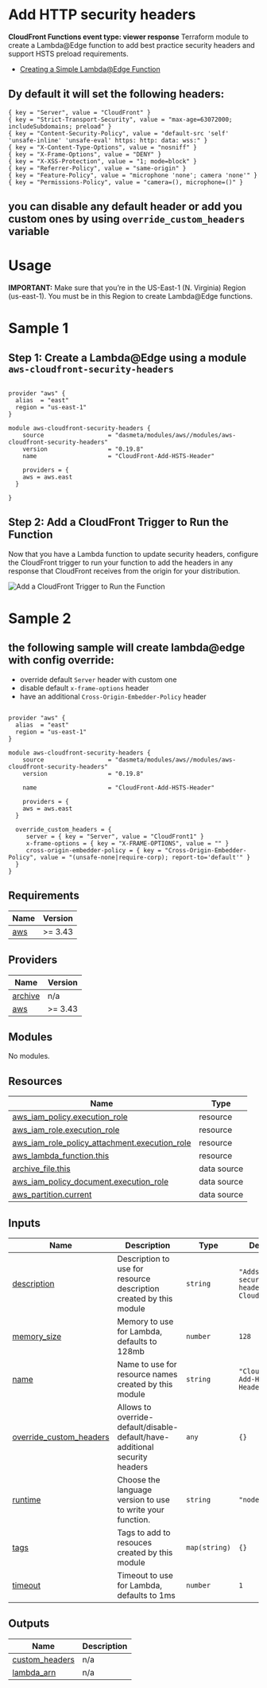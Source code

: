 # Add HTTP security headers
**CloudFront Functions event type: viewer response**
Terraform module to create a Lambda@Edge function to add best practice security headers and support HSTS preload requirements.

- [Creating a Simple Lambda@Edge Function](https://docs.aws.amazon.com/AmazonCloudFront/latest/DeveloperGuide/lambda-edge-how-it-works-tutorial.html)

## Dy default it will set the following headers:
```hcl
{ key = "Server", value = "CloudFront" }
{ key = "Strict-Transport-Security", value = "max-age=63072000; includeSubdomains; preload" }
{ key = "Content-Security-Policy", value = "default-src 'self' 'unsafe-inline' 'unsafe-eval' https: http: data: wss:" }
{ key = "X-Content-Type-Options", value = "nosniff" }
{ key = "X-Frame-Options", value = "DENY" }
{ key = "X-XSS-Protection", value = "1; mode=block" }
{ key = "Referrer-Policy", value = "same-origin" }
{ key = "Feature-Policy", value = "microphone 'none'; camera 'none'" }
{ key = "Permissions-Policy", value = "camera=(), microphone=()" }
```
## you can disable any default header or add you custom ones by using `override_custom_headers` variable

# Usage

**IMPORTANT:** Make sure that you’re in the US-East-1 (N. Virginia) Region (us-east-1). You must be in this Region to create Lambda@Edge functions.

# Sample 1
## Step 1: Create a Lambda@Edge using a module `aws-cloudfront-security-headers`

```hcl

provider "aws" {
  alias  = "east"
  region = "us-east-1"
}

module aws-cloudfront-security-headers {
    source                  = "dasmeta/modules/aws//modules/aws-cloudfront-security-headers"
    version                 = "0.19.8"
    name                    = "CloudFront-Add-HSTS-Header"

    providers = {
    aws = aws.east
  }

}

```
## Step 2: Add a CloudFront Trigger to Run the Function
Now that you have a Lambda function to update security headers, configure the CloudFront trigger to run your function to add the headers in any response that CloudFront receives from the origin for your distribution.

![Add a CloudFront Trigger to Run the Function](https://github.com/dasmeta/terraform-aws-modules/blob/main/modules/aws-cloudfront-security-headers/cloudfront.gif)


# Sample 2

## the following sample will create lambda@edge with config override:
 - override default `Server` header with custom one
 - disable default `x-frame-options` header
 - have an additional `Cross-Origin-Embedder-Policy` header

```hcl

provider "aws" {
  alias  = "east"
  region = "us-east-1"
}

module aws-cloudfront-security-headers {
    source                  = "dasmeta/modules/aws//modules/aws-cloudfront-security-headers"
    version                 = "0.19.8"

    name                    = "CloudFront-Add-HSTS-Header"

    providers = {
    aws = aws.east
  }

  override_custom_headers = {
     server = { key = "Server", value = "CloudFront1" }
     x-frame-options = { key = "X-FRAME-OPTIONS", value = "" }
     cross-origin-embedder-policy = { key = "Cross-Origin-Embedder-Policy", value = "(unsafe-none|require-corp); report-to='default'" }
  }
}

```

<!-- BEGIN_TF_DOCS -->
## Requirements

| Name | Version |
|------|---------|
| <a name="requirement_aws"></a> [aws](#requirement\_aws) | >= 3.43 |

## Providers

| Name | Version |
|------|---------|
| <a name="provider_archive"></a> [archive](#provider\_archive) | n/a |
| <a name="provider_aws"></a> [aws](#provider\_aws) | >= 3.43 |

## Modules

No modules.

## Resources

| Name | Type |
|------|------|
| [aws_iam_policy.execution_role](https://registry.terraform.io/providers/hashicorp/aws/latest/docs/resources/iam_policy) | resource |
| [aws_iam_role.execution_role](https://registry.terraform.io/providers/hashicorp/aws/latest/docs/resources/iam_role) | resource |
| [aws_iam_role_policy_attachment.execution_role](https://registry.terraform.io/providers/hashicorp/aws/latest/docs/resources/iam_role_policy_attachment) | resource |
| [aws_lambda_function.this](https://registry.terraform.io/providers/hashicorp/aws/latest/docs/resources/lambda_function) | resource |
| [archive_file.this](https://registry.terraform.io/providers/hashicorp/archive/latest/docs/data-sources/file) | data source |
| [aws_iam_policy_document.execution_role](https://registry.terraform.io/providers/hashicorp/aws/latest/docs/data-sources/iam_policy_document) | data source |
| [aws_partition.current](https://registry.terraform.io/providers/hashicorp/aws/latest/docs/data-sources/partition) | data source |

## Inputs

| Name | Description | Type | Default | Required |
|------|-------------|------|---------|:--------:|
| <a name="input_description"></a> [description](#input\_description) | Description to use for resource description created by this module | `string` | `"Adds security headers for Cloudfront"` | no |
| <a name="input_memory_size"></a> [memory\_size](#input\_memory\_size) | Memory to use for Lambda, defaults to 128mb | `number` | `128` | no |
| <a name="input_name"></a> [name](#input\_name) | Name to use for resource names created by this module | `string` | `"CloudFront-Add-HSTS-Header"` | no |
| <a name="input_override_custom_headers"></a> [override\_custom\_headers](#input\_override\_custom\_headers) | Allows to override-default/disable-default/have-additional security headers | `any` | `{}` | no |
| <a name="input_runtime"></a> [runtime](#input\_runtime) | Choose the language version to use to write your function. | `string` | `"nodejs12.x"` | no |
| <a name="input_tags"></a> [tags](#input\_tags) | Tags to add to resouces created by this module | `map(string)` | `{}` | no |
| <a name="input_timeout"></a> [timeout](#input\_timeout) | Timeout to use for Lambda, defaults to 1ms | `number` | `1` | no |

## Outputs

| Name | Description |
|------|-------------|
| <a name="output_custom_headers"></a> [custom\_headers](#output\_custom\_headers) | n/a |
| <a name="output_lambda_arn"></a> [lambda\_arn](#output\_lambda\_arn) | n/a |
<!-- END_TF_DOCS -->
